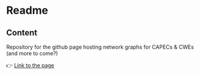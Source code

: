 # Readme

## Content
Repository for the github page hosting network graphs for CAPECs & CWEs (and more to come?)

👉 [Link to the page](https://misterbugs.github.io/dataviz-public/)
